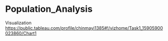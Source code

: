 # Population_Analysis
Visualization 
https://public.tableau.com/profile/chinmayi1385#!/vizhome/Task1_15905900023860/Chart1
